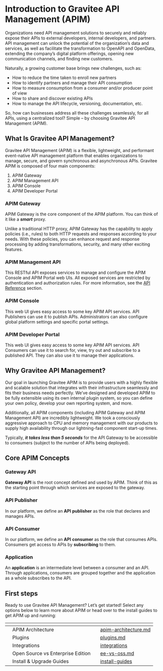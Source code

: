 # Introduction to Gravitee API Management (APIM)

Organizations need API management solutions to securely and reliably expose their APIs to external developers, internal developers, and partners. API management can unlock the potential of the organization’s data and services, as well as facilitate the transformation to OpenAPI and OpenData, extending the company’s digital platform offerings, opening new communication channels, and finding new customers.

Naturally, a growing customer base brings new challenges, such as:

* How to reduce the time taken to enroll new partners
* How to identify partners and manage their API consumption
* How to measure consumption from a consumer and/or producer point of view
* How to share and discover existing APIs
* How to manage the API lifecycle, versioning, documentation, etc.

So, how can businesses address all these challenges seamlessly, for all APIs, using a centralized tool? Simple – by choosing Gravitee API Management (APIM).

## What Is Gravitee API Management?

Gravitee API Management (APIM) is a flexible, lightweight, and performant event-native API management platform that enables organizations to manage, secure, and govern synchronous and asynchronous APIs. Gravitee APIM is composed of four main components:

1. APIM Gateway
2. APIM Management API
3. APIM Console
4. APIM Developer Portal

### APIM Gateway

APIM Gateway is the core component of the APIM platform. You can think of it like a _**smart**_ proxy.

Unlike a traditional HTTP proxy, APIM Gateway has the capability to apply policies (i.e., rules) to both HTTP requests and responses according to your needs. With these policies, you can enhance request and response processing by adding transformations, security, and many other exciting features.

### APIM Management API

This RESTful API exposes services to manage and configure the APIM Console and APIM Portal web UIs. All exposed services are restricted by authentication and authorization rules. For more information, see the [API Reference](reference/management-api-reference/) section.

### APIM Console

This web UI gives easy access to some key APIM API services. API Publishers can use it to publish APIs. Administrators can also configure global platform settings and specific portal settings.

### APIM Developer Portal

This web UI gives easy access to some key APIM API services. API Consumers can use it to search for, view, try out and subscribe to a published API. They can also use it to manage their applications.

## Why Gravitee API Management?

Our goal in launching Gravitee APIM is to provide users with a highly flexible and scalable solution that integrates with their infrastructure seamlessly and fits their business needs perfectly. We’ve designed and developed APIM to be fully extensible using its own internal plugin system, so you can define your own policy, develop your own reporting system, and more.

Additionally, all APIM components (including APIM Gateway and APIM Management API) are incredibly lightweight. We took a consciously aggressive approach to CPU and memory management with our products to supply high availability through our lightning-fast component start-up times.

Typically, _**it takes less than 5 seconds**_ for the API Gateway to be accessible to consumers (subject to the number of APIs being deployed).

## Core APIM Concepts

### Gateway API

**Gateway API** is the root concept defined and used by APIM. Think of this as the starting point through which services are exposed to the gateway.

### API Publisher

In our platform, we define an **API** **publisher** as the role that declares and manages APIs.

### API Consumer

In our platform, we define an **API** **consumer** as the role that consumes APIs. Consumers get access to APIs by **subscribing** to them.

### Application

An **application** is an intermediate level between a consumer and an API. Through applications, consumers are grouped together and the application as a whole subscribes to the API.

## First steps

Ready to use Gravitee API Management? Let’s get started! Select any options below to learn more about APIM or head over to the install guides to get APIM up and running:

<table data-view="cards"><thead><tr><th></th><th></th><th></th><th data-hidden data-card-target data-type="content-ref"></th></tr></thead><tbody><tr><td></td><td>APIM Architecture</td><td></td><td><a href="overview/introduction-to-gravitee-api-management-apim/apim-architecture.md">apim-architecture.md</a></td></tr><tr><td></td><td>Plugins</td><td></td><td><a href="overview/introduction-to-gravitee-api-management-apim/plugins.md">plugins.md</a></td></tr><tr><td></td><td>Integrations</td><td></td><td><a href="overview/integrations/">integrations</a></td></tr><tr><td></td><td>Open Source vs Enterprise Edition</td><td></td><td><a href="overview/introduction-to-gravitee-api-management-apim/ee-vs-oss.md">ee-vs-oss.md</a></td></tr><tr><td></td><td>Install &#x26; Upgrade Guides</td><td></td><td><a href="getting-started/install-and-upgrade/install-guides/">install-guides</a></td></tr></tbody></table>
